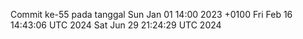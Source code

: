 Commit ke-55 pada tanggal Sun Jan 01 14:00 2023 +0100
Fri Feb 16 14:43:06 UTC 2024
Sat Jun 29 21:24:29 UTC 2024
